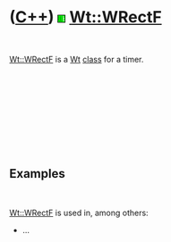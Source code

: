 
 

 

 

 

 

([C++](Cpp.md)) ![Wt](PicWt.png) [Wt::WRectF](CppWRectF.md)
=============================================================

 

[Wt::WRectF](CppWRectF.md) is a [Wt](CppWt.md) [class](CppClass.md)
for a timer.

 

 

 

 

 

Examples
--------

 

[Wt::WRectF](CppWRectF.md) is used in, among others:

-   ...

 

 

 

 

 

 

